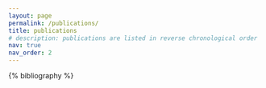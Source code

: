 ```yaml
---
layout: page
permalink: /publications/
title: publications
# description: publications are listed in reverse chronological order
nav: true
nav_order: 2
---
```


<!-- _pages/publications.md -->

<!-- Bibsearch Feature -->

<!-- {% include bib_search.liquid %} -->


<div class="publications">

{% bibliography %}

</div>

